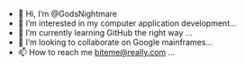 - 👋 Hi, I’m @GodsNightmare
- 👀 I’m interested in my computer application development...
- 🌱 I’m currently learning GitHub the right way ...
- 💞️ I’m looking to collaborate on Google mainframes...
- 📫 How to reach me biteme@really.com ...

<!---
GodsNightmare/GodsNightmare is a ✨ special ✨ repository because its `README.md` (this file) appears on your GitHub profile.
You can click the Preview link to take a look at your changes.
--->
